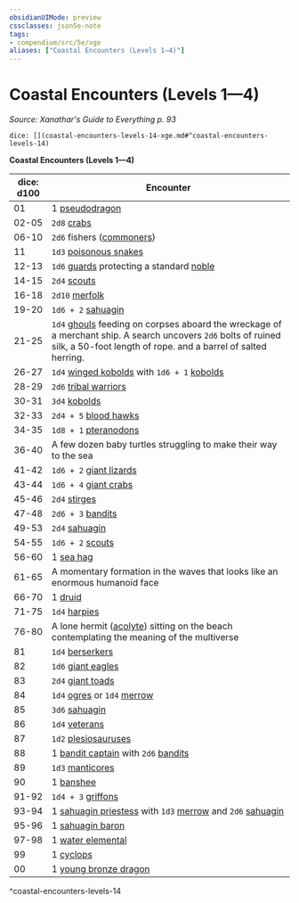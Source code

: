 ```yaml
---
obsidianUIMode: preview
cssclasses: json5e-note
tags:
- compendium/src/5e/xge
aliases: ["Coastal Encounters (Levels 1—4)"]
---
```

# Coastal Encounters (Levels 1—4)
*Source: Xanathar's Guide to Everything p. 93* 

`dice: [](coastal-encounters-levels-14-xge.md#^coastal-encounters-levels-14)`

**Coastal Encounters (Levels 1—4)**

| dice: d100 | Encounter |
|------------|-----------|
| 01 | 1 [pseudodragon](compendium/bestiary/dragon/pseudodragon.md) |
| 02-05 | `2d8` [crabs](compendium/bestiary/beast/crab.md) |
| 06-10 | `2d6` fishers ([commoners](compendium/bestiary/humanoid/commoner.md)) |
| 11 | `1d3` [poisonous snakes](compendium/bestiary/beast/poisonous-snake.md) |
| 12-13 | `1d6` [guards](compendium/bestiary/humanoid/guard.md) protecting a standard [noble](compendium/bestiary/humanoid/noble.md) |
| 14-15 | `2d4` [scouts](compendium/bestiary/humanoid/scout.md) |
| 16-18 | `2d10` [merfolk](compendium/bestiary/humanoid/merfolk.md) |
| 19-20 | `1d6 + 2` [sahuagin](compendium/bestiary/humanoid/sahuagin.md) |
| 21-25 | `1d4` [ghouls](compendium/bestiary/undead/ghoul.md) feeding on corpses aboard the wreckage of a merchant ship. A search uncovers `2d6` bolts of ruined silk, a 50-foot length of rope. and a barrel of salted herring. |
| 26-27 | `1d4` [winged kobolds](compendium/bestiary/humanoid/winged-kobold.md) with `1d6 + 1` [kobolds](compendium/bestiary/humanoid/kobold.md) |
| 28-29 | `2d6` [tribal warriors](compendium/bestiary/humanoid/tribal-warrior.md) |
| 30-31 | `3d4` [kobolds](compendium/bestiary/humanoid/kobold.md) |
| 32-33 | `2d4 + 5` [blood hawks](compendium/bestiary/beast/blood-hawk.md) |
| 34-35 | `1d8 + 1` [pteranodons](compendium/bestiary/beast/pteranodon.md) |
| 36-40 | A few dozen baby turtles struggling to make their way to the sea |
| 41-42 | `1d6 + 2` [giant lizards](compendium/bestiary/beast/giant-lizard.md) |
| 43-44 | `1d6 + 4` [giant crabs](compendium/bestiary/beast/giant-crab.md) |
| 45-46 | `2d4` [stirges](compendium/bestiary/beast/stirge.md) |
| 47-48 | `2d6 + 3` [bandits](compendium/bestiary/humanoid/bandit.md) |
| 49-53 | `2d4` [sahuagin](compendium/bestiary/humanoid/sahuagin.md) |
| 54-55 | `1d6 + 2` [scouts](compendium/bestiary/humanoid/scout.md) |
| 56-60 | 1 [sea hag](compendium/bestiary/fey/sea-hag.md) |
| 61-65 | A momentary formation in the waves that looks like an enormous humanoid face |
| 66-70 | 1 [druid](compendium/bestiary/humanoid/druid.md) |
| 71-75 | `1d4` [harpies](compendium/bestiary/monstrosity/harpy.md) |
| 76-80 | A lone hermit ([acolyte](compendium/bestiary/humanoid/acolyte.md)) sitting on the beach contemplating the meaning of the multiverse |
| 81 | `1d4` [berserkers](compendium/bestiary/humanoid/berserker.md) |
| 82 | `1d6` [giant eagles](compendium/bestiary/beast/giant-eagle.md) |
| 83 | `2d4` [giant toads](compendium/bestiary/beast/giant-toad.md) |
| 84 | `1d4` [ogres](compendium/bestiary/giant/ogre.md) or `1d4` [merrow](compendium/bestiary/monstrosity/merrow.md) |
| 85 | `3d6` [sahuagin](compendium/bestiary/humanoid/sahuagin.md) |
| 86 | `1d4` [veterans](compendium/bestiary/humanoid/veteran.md) |
| 87 | `1d2` [plesiosauruses](compendium/bestiary/beast/plesiosaurus.md) |
| 88 | 1 [bandit captain](compendium/bestiary/humanoid/bandit-captain.md) with `2d6` [bandits](compendium/bestiary/humanoid/bandit.md) |
| 89 | `1d3` [manticores](compendium/bestiary/monstrosity/manticore.md) |
| 90 | 1 [banshee](compendium/bestiary/undead/banshee.md) |
| 91-92 | `1d4 + 3` [griffons](compendium/bestiary/monstrosity/griffon.md) |
| 93-94 | 1 [sahuagin priestess](compendium/bestiary/humanoid/sahuagin-priestess.md) with `1d3` [merrow](compendium/bestiary/monstrosity/merrow.md) and `2d6` [sahuagin](compendium/bestiary/humanoid/sahuagin.md) |
| 95-96 | 1 [sahuagin baron](compendium/bestiary/humanoid/sahuagin-baron.md) |
| 97-98 | 1 [water elemental](compendium/bestiary/elemental/water-elemental.md) |
| 99 | 1 [cyclops](compendium/bestiary/giant/cyclops.md) |
| 00 | 1 [young bronze dragon](compendium/bestiary/dragon/young-bronze-dragon.md) |
^coastal-encounters-levels-14